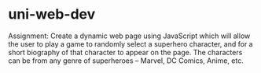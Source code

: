 # uni-web-dev
Assignment:
Create a dynamic web page using JavaScript which will allow the user to play 
a game to randomly select a superhero character, and for a short biography 
of that character to appear on the page. The characters can be from any 
genre of superheroes – Marvel, DC Comics, Anime, etc.
